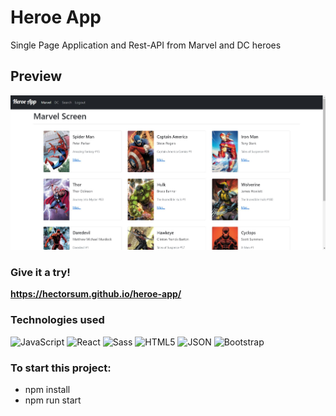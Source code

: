 # Heroe App
Single Page Application and Rest-API from Marvel and DC heroes

## Preview
![preview](./public/assets/images/preview.JPG)

### Give it a try!
**<https://hectorsum.github.io/heroe-app/>**

### Technologies used
![JavaScript](https://img.shields.io/badge/-JavaScript-%23F7DF1C?style=flat-square&logo=javascript&logoColor=000000&labelColor=%23F7DF1C&color=%23FFCE5A)
![React](https://img.shields.io/badge/-React-61DAFB?style=flat-square&logo=react&logoColor=ffffff)
![Sass](https://img.shields.io/badge/-Sass-%23CC6699?style=flat-square&logo=sass&logoColor=ffffff)
![HTML5](https://img.shields.io/badge/-HTML5-%23E44D27?style=flat-square&logo=html5&logoColor=ffffff)
![JSON](https://img.shields.io/badge/-JSON-000000?style=flat-square&logo=JSON&logoColor=ffffff)
![Bootstrap](https://img.shields.io/badge/-Bootstrap_5-7952B3?style=flat-square&logo=Bootstrap&logoColor=ffffff)
### To start this project:
- npm install
- npm run start
